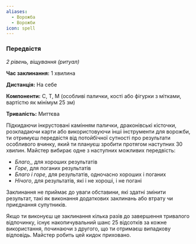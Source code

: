 ```yaml
---
aliases:
  - Ворожба
  - Ворожби
icon: spell
---
```


### Передвістя

*2 рівень, віщування (ритуал)*

**Час заклинання:** 1 хвилина

**Дистанція:** На себе

**Компоненти:** С, Т, М (особливі палички, кості або фігурки з мітками, вартістю як мінімум 25 зм)

**Тривалість:** Миттєва

Підкидаючи інкрустовані камінням палички, драконівські кісточки, розкладаючи карти або використовуючи інші інструменти для ворожби, ти отримуєш передвістя від потойбічної сутності про результати особливого вчинку, який ти плануєш зробити протягом наступних 30 хвилин. Майстер вибирає одне з наступних можливих передвість:

- *Благо,*, для хороших результатів
- *Горе*, для поганих результатів
- *Благо і горе*, для результатів, одночасно хороших і поганих
- *Нічого*, для результатів, які і не хороші, і не погані

Заклинання не приймає до уваги обставини, які здатні змінити результат, такі як виконання додаткових заклинань або втрату чи приєднання супутників. 

Якщо ти виконуєш це заклинання кілька разів до завершення тривалого відпочинку, існує накопичувальний шанс 25 відсотків за кожне використання, починаючи з другого, що ти отримаєш випадкову відповідь. Майстер робить цей кидок приховано.